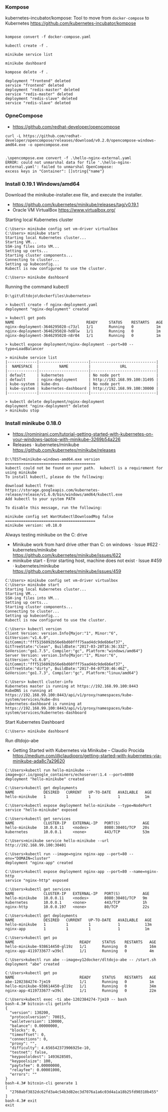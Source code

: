### Kompose

kubernetes-incubator/kompose: Tool to move from `docker-compose` to Kubernetes  https://github.com/kubernetes-incubator/kompose

```

kompose convert -f docker-compose.yaml

kubectl create -f .

minikube service list

minikube dashboard

kompose delete -f .

deployment "frontend" deleted
service "frontend" deleted
deployment "redis-master" deleted
service "redis-master" deleted
deployment "redis-slave" deleted
service "redis-slave" deleted

```

### OpneCompose

* https://github.com/redhat-developer/opencompose

```
curl -L https://github.com/redhat-developer/opencompose/releases/download/v0.2.0/opencompose-windows-amd64.exe -o opencompose.exe


.\opencompose.exe convert -f .\hello-nginx-external.yaml
ERROR: could not unmarshal data for file '.\hello-nginx-external.yaml': failed to unmarshal OpenCompose:
excess keys in "Container": []string{"name"}
```

### Install 0.19.1 Windows/amd64

Download the minikube-installer.exe file, and execute the installer.

* https://github.com/kubernetes/minikube/releases/tag/v0.19.1
* Oracle VM VirtualBox  https://www.virtualbox.org/

Starting local Kubernetes cluster

```
C:\Users> minikube config set vm-driver virtualbox
C:\Users> minikube start
Starting local Kubernetes cluster...
Starting VM...
SSH-ing files into VM...
Setting up certs...
Starting cluster components...
Connecting to cluster...
Setting up kubeconfig...
Kubectl is now configured to use the cluster.

C:\Users> minikube dashboard

```

Running the command kubectl 

```
D:\git\dltdojo\dockerfiles\kubernetes> 

> kubectl create -f nginx-deployment.yaml
deployment "nginx-deployment" created

> kubectl get pods
NAME                                READY     STATUS    RESTARTS   AGE
nginx-deployment-3646295028-c73zl   1/1       Running   0          1m
nginx-deployment-3646295028-hd8lw   1/1       Running   0          1m
nginx-deployment-3646295028-n8r04   1/1       Running   0          1m

> kubectl expose deployment/nginx-deployment --port=80 --type=LoadBalancer

> minikube service list
|-------------|----------------------|-----------------------------|
|  NAMESPACE  |         NAME         |             URL             |
|-------------|----------------------|-----------------------------|
| default     | kubernetes           | No node port                |
| default     | nginx-deployment     | http://192.168.99.100:31495 |
| kube-system | kube-dns             | No node port                |
| kube-system | kubernetes-dashboard | http://192.168.99.100:30000 |
|-------------|----------------------|-----------------------------|

> kubectl delete deployment/nginx-deployment
deployment "nginx-deployment" deleted
> minikubu stop

```


### Install minikube 0.18.0

* https://rominirani.com/tutorial-getting-started-with-kubernetes-on-your-windows-laptop-with-minikube-3269b54a226
* Releases · kubernetes/minikube  https://github.com/kubernetes/minikube/releases

```
D:\TEST>minikube-windows-amd64.exe version
========================================
kubectl could not be found on your path.  kubectl is a requirement for using minikube
To install kubectl, please do the following:

download kubectl from:
https://storage.googleapis.com/kubernetes-release/release/v1.6.0/bin/windows/amd64/kubectl.exe
Add kubectl to your system PATH

To disable this message, run the following:

minikube config set WantKubectlDownloadMsg false
========================================
minikube version: v0.18.0
```

Always testing minikube on the C: drive

* Minikube work from hard drive other than C: on windows · Issue #622 · kubernetes/minikube  https://github.com/kubernetes/minikube/issues/622
* minikube start - Error starting host, machine does not exist · Issue #459 · kubernetes/minikube https://github.com/kubernetes/minikube/issues/459

```
C:\Users> minikube config set vm-driver virtualbox
C:\Users> minikube start
Starting local Kubernetes cluster...
Starting VM...
SSH-ing files into VM...
Setting up certs...
Starting cluster components...
Connecting to cluster...
Setting up kubeconfig...
Kubectl is now configured to use the cluster.

C:\Users> kubectl version
Client Version: version.Info{Major:"1", Minor:"6", GitVersion:"v1.6.0", GitCommit:"fff5156092b56e6bd60fff75aad4dc9de6b6ef37", GitTreeState:"clean", BuildDate:"2017-03-28T16:36:33Z", GoVersion:"go1.7.5", Compiler:"gc", Platform:"windows/amd64"}
Server Version: version.Info{Major:"1", Minor:"6", GitVersion:"v1.6.0", GitCommit:"fff5156092b56e6bd60fff75aad4dc9de6b6ef37", GitTreeState:"dirty", BuildDate:"2017-04-07T20:46:46Z", GoVersion:"go1.7.3", Compiler:"gc", Platform:"linux/amd64"}

C:\Users> kubectl cluster-info
Kubernetes master is running at https://192.168.99.100:8443
KubeDNS is running at https://192.168.99.100:8443/api/v1/proxy/namespaces/kube-system/services/kube-dns
kubernetes-dashboard is running at https://192.168.99.100:8443/api/v1/proxy/namespaces/kube-system/services/kubernetes-dashboard
```

Start Kubernetes Dashboard

```
C:\Users> minikube dashboard
```

Run dltdojo-abe

* Getting Started with Kubernetes via Minikube – Claudio Procida https://medium.com/@claudiopro/getting-started-with-kubernetes-via-minikube-ada8c7a29620

```
C:\Users>kubectl run hello-minikube --image=gcr.io/google_containers/echoserver:1.4 --port=8080
deployment "hello-minikube" created

C:\Users>kubectl get deployments
NAME             DESIRED   CURRENT   UP-TO-DATE   AVAILABLE   AGE
hello-minikube   1         1         1            1           1m

C:\Users>kubectl expose deployment hello-minikube --type=NodePort
service "hello-minikube" exposed

C:\Users>kubectl get services
NAME             CLUSTER-IP   EXTERNAL-IP   PORT(S)          AGE
hello-minikube   10.0.0.11    <nodes>       8080:30401/TCP   20s
kubernetes       10.0.0.1     <none>        443/TCP          53m

C:\Users>minikube service hello-minikube --url
http://192.168.99.100:30401

C:\Users>kubectl run --image=nginx nginx-app --port=80 --env="DOMAIN=cluster"
deployment "nginx-app" created

C:\Users>kubectl expose deployment nginx-app --port=80 --name=nginx-http
service "nginx-http" exposed

C:\Users>kubectl get services
NAME             CLUSTER-IP   EXTERNAL-IP   PORT(S)          AGE
hello-minikube   10.0.0.11    <nodes>       8080:30401/TCP   9m
kubernetes       10.0.0.1     <none>        443/TCP          1h
nginx-http       10.0.0.197   <none>        80/TCP           22s

C:\Users>kubectl get deployments
NAME             DESIRED   CURRENT   UP-TO-DATE   AVAILABLE   AGE
hello-minikube   1         1         1            1           13m
nginx-app        1         1         1            1           1m

C:\Users>kubectl get po
NAME                             READY     STATUS    RESTARTS   AGE
hello-minikube-938614450-gl19z   1/1       Running   0          16m
nginx-app-4119733677-w39cl       1/1       Running   0          4m

C:\Users>kubectl run abe --image=y12docker/dltdojo-abe -- /start.sh
deployment "abe" created

C:\Users>kubectl get po
NAME                             READY     STATUS    RESTARTS   AGE
abe-1202384274-7jm19             1/1       Running   0          1m
hello-minikube-938614450-gl19z   1/1       Running   0          34m
nginx-app-4119733677-w39cl       1/1       Running   0          22m

C:\Users>kubectl exec -ti abe-1202384274-7jm19 -- bash
bash-4.3# bitcoin-cli getinfo
{
  "version": 130200,
  "protocolversion": 70015,
  "walletversion": 130000,
  "balance": 0.00000000,
  "blocks": 0,
  "timeoffset": 0,
  "connections": 0,
  "proxy": "",
  "difficulty": 4.656542373906925e-10,
  "testnet": false,
  "keypoololdest": 1493628505,
  "keypoolsize": 100,
  "paytxfee": 0.00000000,
  "relayfee": 0.00001000,
  "errors": ""
}
bash-4.3# bitcoin-cli generate 1
[
  "2760abf3832dc62fd3a4c54b3d82ec3d7076a1a6c03d4a1a18b25fd90310b455"
]
bash-4.3# exit
exit
```
